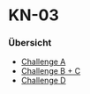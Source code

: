 # KN-03

### Übersicht
- [Challenge A](01_Module/08_M346_Cloud/KN-03/Challenge_A.md) 
- [Challenge B + C](01_Module/08_M346_Cloud/KN-03/Challenge_B.md) 
- [Challenge D](Challenge_D.md) 